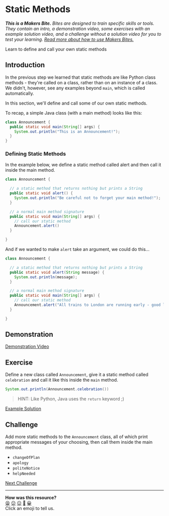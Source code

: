 # Static Methods

_**This is a Makers Bite.** Bites are designed to train specific skills or
tools. They contain an intro, a demonstration video, some exercises with an
example solution video, and a challenge without a solution video for you to test
your learning. [Read more about how to use Makers
Bites.](https://github.com/makersacademy/course/blob/main/labels/bites.md)_

Learn to define and call your own static methods

## Introduction

In the previous step we learned that static methods are like Python class methods - they're called on a class, rather than on an instance of a class. We didn't, however, see any examples beyond `main`, which is called automatically.

In this section, we'll define and call some of our own static methods.

To recap, a simple Java class (with a main method) looks like this:

```java
class Announcement {
  public static void main(String[] args) {
    System.out.println("This is an Announcement!");
  }
}
```

### Defining Static Methods

In the example below, we define a static method called alert and then call it inside the main method.

```java
class Announcement {

  // a static method that returns nothing but prints a String
  public static void alert() {
    System.out.println("Be careful not to forget your main method!");
  }

  // a normal main method signature
  public static void main(String[] args) {
    // call our static method
    Announcement.alert()
  }

}
```

And if we wanted to make `alert` take an argument, we could do this...

```java
class Announcement {

  // a static method that returns nothing but prints a String
  public static void alert(String message) {
    System.out.println(message);
  }

  // a normal main method signature
  public static void main(String[] args) {
    // call our static method
    Announcement.alert("All trains to London are running early - good luck!")
  }

}
```

## Demonstration

[Demonstration Video]()

## Exercise

Define a new class called `Announcement`, give it a static method called `celebration` and call it like this inside the `main` method.

```java
System.out.println(Announcement.celebration())
```

> HINT: Like Python, Java uses the `return` keyword ;)

[Example Solution]()

## Challenge

Add more static methods to the `Announcement` class, all of which print appropriate messages of your choosing, then call them inside the main method.

* `changeOfPlan`
* `apology`
* `politeNotice`
* `helpNeeded`


[Next Challenge](05_instance_methods_bite.md)

<!-- BEGIN GENERATED SECTION DO NOT EDIT -->

---

**How was this resource?**  
[😫](https://airtable.com/shrUJ3t7KLMqVRFKR?prefill_Repository=makersacademy%2Fjava-fundamentals-with-intellij&prefill_File=out%2Fproduction%2Fjava_fundamentals_with_intellij%2Fbites%2F04_static_methods_bite.md&prefill_Sentiment=😫) [😕](https://airtable.com/shrUJ3t7KLMqVRFKR?prefill_Repository=makersacademy%2Fjava-fundamentals-with-intellij&prefill_File=out%2Fproduction%2Fjava_fundamentals_with_intellij%2Fbites%2F04_static_methods_bite.md&prefill_Sentiment=😕) [😐](https://airtable.com/shrUJ3t7KLMqVRFKR?prefill_Repository=makersacademy%2Fjava-fundamentals-with-intellij&prefill_File=out%2Fproduction%2Fjava_fundamentals_with_intellij%2Fbites%2F04_static_methods_bite.md&prefill_Sentiment=😐) [🙂](https://airtable.com/shrUJ3t7KLMqVRFKR?prefill_Repository=makersacademy%2Fjava-fundamentals-with-intellij&prefill_File=out%2Fproduction%2Fjava_fundamentals_with_intellij%2Fbites%2F04_static_methods_bite.md&prefill_Sentiment=🙂) [😀](https://airtable.com/shrUJ3t7KLMqVRFKR?prefill_Repository=makersacademy%2Fjava-fundamentals-with-intellij&prefill_File=out%2Fproduction%2Fjava_fundamentals_with_intellij%2Fbites%2F04_static_methods_bite.md&prefill_Sentiment=😀)  
Click an emoji to tell us.

<!-- END GENERATED SECTION DO NOT EDIT -->
